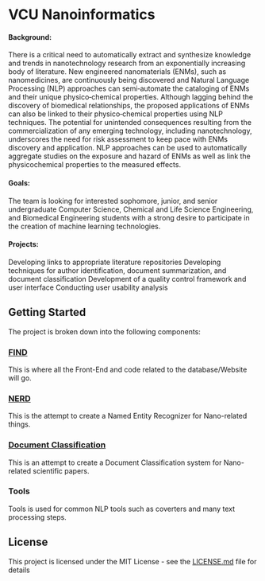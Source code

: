 # VCU Nanoinformatics 

#### Background: 

There is a critical need to automatically extract and synthesize knowledge and trends in nanotechnology research from an exponentially increasing body of literature. New engineered nanomaterials (ENMs), such as nanomedicines, are continuously being discovered and Natural Language Processing (NLP) approaches can semi‐automate the cataloging of ENMs and their unique physico‐chemical properties. Although lagging behind the discovery of biomedical relationships, the proposed applications of ENMs can also be linked to their physico‐chemical properties using NLP techniques. The potential for unintended consequences resulting from the commercialization of any emerging technology, including nanotechnology, underscores the need for risk assessment to keep pace with ENMs discovery and application. NLP approaches can be used to automatically aggregate studies on the exposure and hazard of ENMs as well as link the physicochemical properties to the measured effects.

#### Goals: 

The team is looking for interested sophomore, junior, and senior undergraduate Computer Science, Chemical and Life Science Engineering, and Biomedical Engineering students with a strong desire to participate in the creation of machine learning technologies.

#### Projects:

Developing links to appropriate literature repositories
Developing techniques for author identification, document summarization, and document classification
Development of a quality control framework and user interface
Conducting user usability analysis

## Getting Started

The project is broken down into the following components:

### [FIND](https://github.com/bmcinnes/VCU-VIP-Nanoinformatics/tree/master/FIND) 

This is where all the Front-End and code related to the database/Website will go.

### [NERD](https://github.com/bmcinnes/VCU-VIP-Nanoinformatics/tree/master/NERD) 

This is the attempt to create a Named Entity Recognizer for Nano-related things.

### [Document Classification](https://github.com/bmcinnes/VCU-VIP-Nanoinformatics/tree/master/NERD)

This is an attempt to create a Document Classification system for Nano-related scientific papers.

### Tools

Tools is used for common NLP tools such as coverters and many text processing steps.

## License

This project is licensed under the MIT License - see the [LICENSE.md](LICENSE.md) file for details

